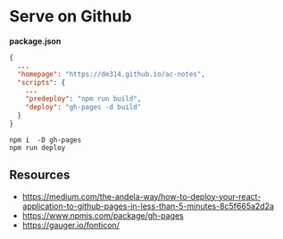 # Serve on Github

**package.json**
```json
{
  ...
  "homepage": "https://de314.github.io/ac-notes",
  "scripts": {
    ...
    "predeploy": "npm run build",
    "deploy": "gh-pages -d build"
  }
}
```

```shell
npm i  -D gh-pages
npm run deploy
```

## Resources

- https://medium.com/the-andela-way/how-to-deploy-your-react-application-to-github-pages-in-less-than-5-minutes-8c5f665a2d2a
- https://www.npmjs.com/package/gh-pages
- https://gauger.io/fonticon/
